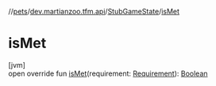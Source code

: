 //[pets](../../../index.md)/[dev.martianzoo.tfm.api](../index.md)/[StubGameState](index.md)/[isMet](is-met.md)

# isMet

[jvm]\
open override fun [isMet](is-met.md)(requirement: [Requirement](../../dev.martianzoo.tfm.pets.ast/-requirement/index.md)): [Boolean](https://kotlinlang.org/api/latest/jvm/stdlib/kotlin/-boolean/index.html)
